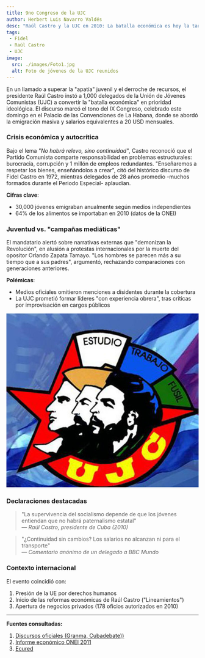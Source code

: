 ```yaml
---
title: 9no Congreso de la UJC 
author: Herbert Luis Navarro Valdés 
desc: "Raúl Castro y la UJC en 2010: La batalla económica es hoy la tarea principal. El IX Congreso de la Juventud Comunista cubana analizó crisis salarial, emigración y el desafío generacional"
tags:
 - Fidel
 - Raúl Castro
 - UJC
image:
  src: ./images/Foto1.jpg
  alt: Foto de jóvenes de la UJC reunidos
---
```


En un llamado a superar la "apatía" juvenil y el derroche de recursos, el presidente Raúl Castro instó a 1,000 delegados de la Unión de Jóvenes Comunistas (UJC) a convertir la "batalla económica" en prioridad ideológica. El discurso marcó el tono del IX Congreso, celebrado este domingo en el Palacio de las Convenciones de La Habana, donde se abordó la emigración masiva y salarios equivalentes a 20 USD mensuales.

### Crisis económica y autocrítica

Bajo el lema *"No habrá relevo, sino continuidad"*, Castro reconoció que el Partido Comunista comparte responsabilidad en problemas estructurales: burocracia, corrupción y 1 millón de empleos redundantes. "Enseñaremos a respetar los bienes, enseñándolos a crear", citó del histórico discurso de Fidel Castro en 1972, mientras delegados de 28 años promedio -muchos formados durante el Periodo Especial- aplaudían.

**Cifras clave**:

- 30,000 jóvenes emigraban anualmente según medios independientes
- 64% de los alimentos se importaban en 2010 (datos de la ONEI)

### Juventud vs. "campañas mediáticas"

El mandatario alertó sobre narrativas externas que "demonizan la Revolución", en alusión a protestas internacionales por la muerte del opositor Orlando Zapata Tamayo. "Los hombres se parecen más a su tiempo que a sus padres", argumentó, rechazando comparaciones con generaciones anteriores.

**Polémicas**:

- Medios oficiales omitieron menciones a disidentes durante la cobertura
- La UJC prometió formar líderes "con experiencia obrera", tras críticas por improvisación en cargos públicos

![9no Congreso UJC](./images/Foto2.jpg)

### Declaraciones destacadas

> "La supervivencia del socialismo depende de que los jóvenes entiendan que no habrá paternalismo estatal"  
> *— Raúl Castro, presidente de Cuba (2010)*

> "¿Continuidad sin cambios? Los salarios no alcanzan ni para el transporte"  
> *— Comentario anónimo de un delegado a BBC Mundo*

### Contexto internacional

El evento coincidió con:
1. Presión de la UE por derechos humanos
2. Inicio de las reformas económicas de Raúl Castro ("Lineamientos")
3. Apertura de negocios privados (178 oficios autorizados en 2010)

---

**Fuentes consultadas:**

1. [Discursos oficiales (Granma, Cubadebate))](https://www.granma.cu)
2. [Informe económico ONEI 2011](http://www.onei.gob.cu)
3. [Ecured](https://www.ecured.cu)
